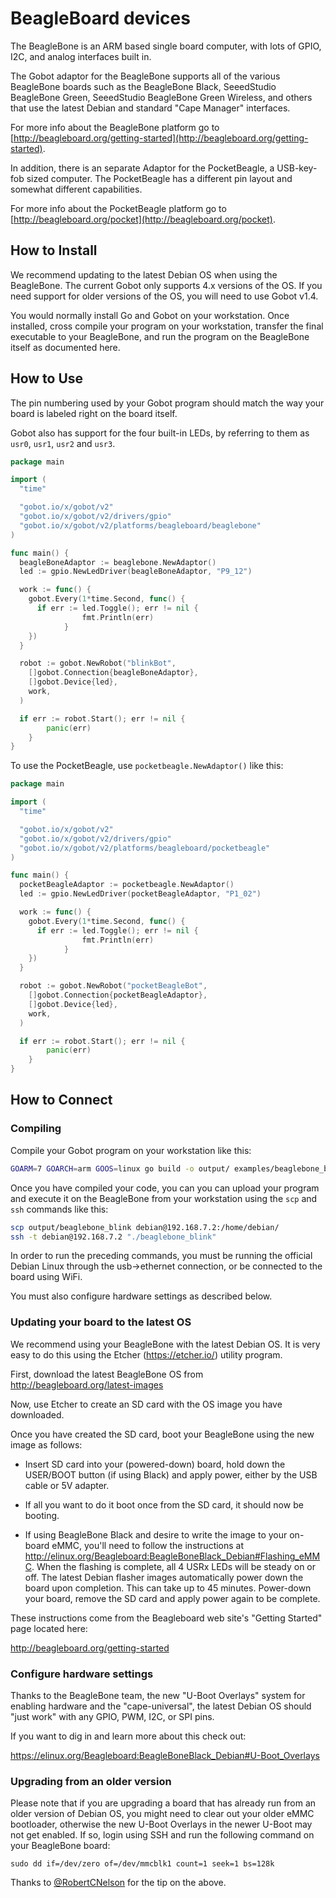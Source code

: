# BeagleBoard devices

The BeagleBone is an ARM based single board computer, with lots of GPIO, I2C, and analog interfaces built in.

The Gobot adaptor for the BeagleBone supports all of the various BeagleBone boards such as the BeagleBone Black,
SeeedStudio BeagleBone Green, SeeedStudio BeagleBone Green Wireless, and others that use the latest Debian and standard
"Cape Manager" interfaces.

For more info about the BeagleBone platform go to  [http://beagleboard.org/getting-started](http://beagleboard.org/getting-started).

In addition, there is an separate Adaptor for the PocketBeagle, a USB-key-fob sized computer. The PocketBeagle has a
different pin layout and somewhat different capabilities.

For more info about the PocketBeagle platform go to  [http://beagleboard.org/pocket](http://beagleboard.org/pocket).

## How to Install

We recommend updating to the latest Debian OS when using the BeagleBone. The current Gobot only supports 4.x versions of
the OS. If you need support for older versions of the OS, you will need to use Gobot v1.4.

You would normally install Go and Gobot on your workstation. Once installed, cross compile your program on your workstation,
transfer the final executable to your BeagleBone, and run the program on the BeagleBone itself as documented here.

## How to Use

The pin numbering used by your Gobot program should match the way your board is labeled right on the board itself.

Gobot also has support for the four built-in LEDs, by referring to them as `usr0`, `usr1`, `usr2` and `usr3`.

```go
package main

import (
  "time"

  "gobot.io/x/gobot/v2"
  "gobot.io/x/gobot/v2/drivers/gpio"
  "gobot.io/x/gobot/v2/platforms/beagleboard/beaglebone"
)

func main() {
  beagleBoneAdaptor := beaglebone.NewAdaptor()
  led := gpio.NewLedDriver(beagleBoneAdaptor, "P9_12")

  work := func() {
    gobot.Every(1*time.Second, func() {
      if err := led.Toggle(); err != nil {
				fmt.Println(err)
			}
    })
  }

  robot := gobot.NewRobot("blinkBot",
    []gobot.Connection{beagleBoneAdaptor},
    []gobot.Device{led},
    work,
  )

  if err := robot.Start(); err != nil {
		panic(err)
	}
}
```

To use the PocketBeagle, use `pocketbeagle.NewAdaptor()` like this:

```go
package main

import (
  "time"

  "gobot.io/x/gobot/v2"
  "gobot.io/x/gobot/v2/drivers/gpio"
  "gobot.io/x/gobot/v2/platforms/beagleboard/pocketbeagle"
)

func main() {
  pocketBeagleAdaptor := pocketbeagle.NewAdaptor()
  led := gpio.NewLedDriver(pocketBeagleAdaptor, "P1_02")

  work := func() {
    gobot.Every(1*time.Second, func() {
      if err := led.Toggle(); err != nil {
				fmt.Println(err)
			}
    })
  }

  robot := gobot.NewRobot("pocketBeagleBot",
    []gobot.Connection{pocketBeagleAdaptor},
    []gobot.Device{led},
    work,
  )

  if err := robot.Start(); err != nil {
		panic(err)
	}
}
```

## How to Connect

### Compiling

Compile your Gobot program on your workstation like this:

```sh
GOARM=7 GOARCH=arm GOOS=linux go build -o output/ examples/beaglebone_blink.go
```

Once you have compiled your code, you can you can upload your program and execute it on the BeagleBone from your workstation
using the `scp` and `ssh` commands like this:

```sh
scp output/beaglebone_blink debian@192.168.7.2:/home/debian/
ssh -t debian@192.168.7.2 "./beaglebone_blink"
```

In order to run the preceding commands, you must be running the official Debian Linux through the usb->ethernet connection,
or be connected to the board using WiFi.

You must also configure hardware settings as described below.

### Updating your board to the latest OS

We recommend using your BeagleBone with the latest Debian OS. It is very easy to do this using the Etcher (<https://etcher.io/>)
utility program.

First, download the latest BeagleBone OS from <http://beagleboard.org/latest-images>

Now, use Etcher to create an SD card with the OS image you have downloaded.

Once you have created the SD card, boot your BeagleBone using the new image as follows:

- Insert SD card into your (powered-down) board, hold down the USER/BOOT button (if using Black) and apply power, either
  by the USB cable or 5V adapter.

- If all you want to do it boot once from the SD card, it should now be booting.

- If using BeagleBone Black and desire to write the image to your on-board eMMC, you'll need to follow the instructions at
  <http://elinux.org/Beagleboard:BeagleBoneBlack_Debian#Flashing_eMMC>. When the flashing is complete, all 4 USRx LEDs
  will be steady on or off. The latest Debian flasher images automatically power down the board upon completion. This can
  take up to 45 minutes. Power-down your board, remove the SD card and apply power again to be complete.

These instructions come from the Beagleboard web site's "Getting Started" page located here:

<http://beagleboard.org/getting-started>

### Configure hardware settings

Thanks to the BeagleBone team, the new "U-Boot Overlays" system for enabling hardware and the "cape-universal", the latest
Debian OS should "just work" with any GPIO, PWM, I2C, or SPI pins.

If you want to dig in and learn more about this check out:

<https://elinux.org/Beagleboard:BeagleBoneBlack_Debian#U-Boot_Overlays>

### Upgrading from an older version

Please note that if you are upgrading a board that has already run from an older version of Debian OS, you might need to
clear out your older eMMC bootloader, otherwise the new U-Boot Overlays in the newer U-Boot may not get enabled. If so,
login using SSH and run the following command on your BeagleBone board:

`sudo dd if=/dev/zero of=/dev/mmcblk1 count=1 seek=1 bs=128k`

Thanks to [@RobertCNelson](https://github.com/RobertCNelson) for the tip on the above.
